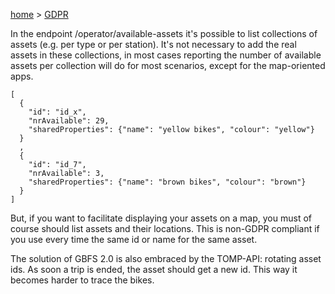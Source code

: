 [home](https://github.com/TOMP-WG/TOMP-API/wiki) > [GDPR](GDPR-compliant.md)  

In the endpoint /operator/available-assets it's possible to list collections of assets (e.g. per type or per station). It's not necessary to add the real assets in these collections, in most cases reporting the number of available assets per collection will do for most scenarios, except for the map-oriented apps.

```
[
  {
    "id": "id_x",
    "nrAvailable": 29,
    "sharedProperties": {"name": "yellow bikes", "colour": "yellow"}
  }
  , 
  {
    "id": "id_7",
    "nrAvailable": 3,
    "sharedProperties": {"name": "brown bikes", "colour": "brown"}
  }
]
```
But, if you want to facilitate displaying your assets on a map, you must of course should list assets and their locations. This is non-GDPR compliant if you use every time the same id or name for the same asset.

The solution of GBFS 2.0 is also embraced by the TOMP-API: rotating asset ids. As soon a trip is ended, the asset should get a new id. This way it becomes harder to trace the bikes.
